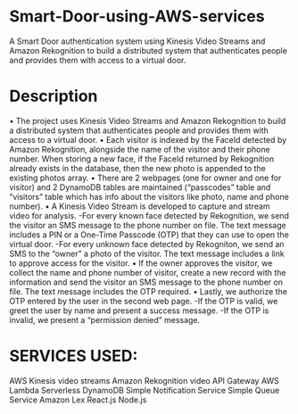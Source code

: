 # Smart-Door-using-AWS-services
A Smart Door authentication system using Kinesis Video Streams and Amazon Rekognition to build a distributed system that authenticates people and provides them with access to a virtual door.

# Description
• The project uses Kinesis Video Streams and Amazon Rekognition to build a distributed system that authenticates people and provides them with access to a virtual door.
• Each visitor is indexed by the FaceId detected by Amazon Rekognition, alongside the name of the visitor and their phone number. When storing a new face, if the FaceId returned by Rekognition already exists in the database, then the new photo is appended to the existing photos array.
• There are 2 webpages (one for owner and one for visitor) and 2 DynamoDB tables are maintained (“passcodes” table and “visitors” table which has info about the visitors like photo, name and phone number).
• A Kinesis Video Stream is developed to capture and stream video for analysis.
-For every known face detected by Rekognition, we send the visitor an SMS message to the phone number on file. The text message includes a PIN or a One-Time Passcode (OTP) that they can use to open the virtual door.
-For every unknown face detected by Rekogniton, we send an SMS to the “owner” a photo of the visitor. The text message includes a link to approve access for the visitor.
• If the owner approves the visitor, we collect the name and phone number of visitor, create a new record with the information and send the visitor an SMS message to the phone number on file. The text message includes the OTP required.
• Lastly, we authorize the OTP entered by the user in the second web page. 
-If the OTP is valid, we greet the user by name and present a success message.
-If the OTP is invalid, we present a “permission denied” message.

# SERVICES USED:
AWS Kinesis video streams
Amazon Rekognition video
API Gateway
AWS Lambda Serverless
DynamoDB
Simple Notification Service
Simple Queue Service
Amazon Lex
React.js
Node.js
